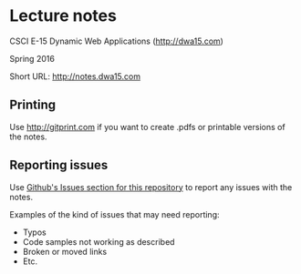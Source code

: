 # Lecture notes
CSCI E-15 Dynamic Web Applications (<http://dwa15.com>)

Spring 2016
 
Short URL: <http://notes.dwa15.com>

## Printing
Use http://gitprint.com if you want to create .pdfs or printable versions of the notes.

## Reporting issues
Use [Github's Issues section for this repository](https://github.com/susanBuck/dwa15-spring2016-notes/issues) to report any issues with the notes.

Examples of the kind of issues that may need reporting:
+ Typos
+ Code samples not working as described
+ Broken or moved links
+ Etc.
